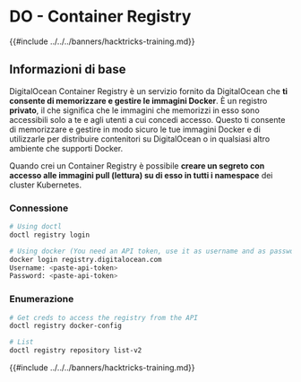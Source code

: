 # DO - Container Registry

{{#include ../../../banners/hacktricks-training.md}}

## Informazioni di base

DigitalOcean Container Registry è un servizio fornito da DigitalOcean che **ti consente di memorizzare e gestire le immagini Docker**. È un registro **privato**, il che significa che le immagini che memorizzi in esso sono accessibili solo a te e agli utenti a cui concedi accesso. Questo ti consente di memorizzare e gestire in modo sicuro le tue immagini Docker e di utilizzarle per distribuire contenitori su DigitalOcean o in qualsiasi altro ambiente che supporti Docker.

Quando crei un Container Registry è possibile **creare un segreto con accesso alle immagini pull (lettura) su di esso in tutti i namespace** dei cluster Kubernetes.

### Connessione
```bash
# Using doctl
doctl registry login

# Using docker (You need an API token, use it as username and as password)
docker login registry.digitalocean.com
Username: <paste-api-token>
Password: <paste-api-token>
```
### Enumerazione
```bash
# Get creds to access the registry from the API
doctl registry docker-config

# List
doctl registry repository list-v2
```
{{#include ../../../banners/hacktricks-training.md}}
